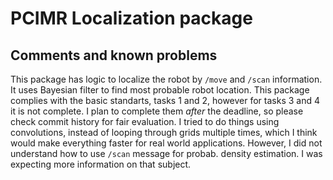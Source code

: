 # PCIMR Localization package
## Comments and  known problems
This package has logic to localize the robot by `/move` and `/scan` information. It uses Bayesian filter to find most probable robot location. This package complies with the basic standarts, tasks 1 and 2, however for tasks 3 and 4 it is not complete. I plan to complete them *after* the deadline, so please check commit history for fair evaluation. 
I tried to do things using convolutions, instead of looping through grids multiple times, which I think would make everything faster for real world applications.
 However, I did not understand how to use `/scan` message for probab. density estimation. I was expecting more information on that subject.
 